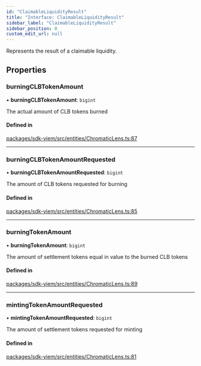 ```yaml
---
id: "ClaimableLiquidityResult"
title: "Interface: ClaimableLiquidityResult"
sidebar_label: "ClaimableLiquidityResult"
sidebar_position: 0
custom_edit_url: null
---
```


Represents the result of a claimable liquidity.

## Properties

### burningCLBTokenAmount

• **burningCLBTokenAmount**: `bigint`

The actual amount of CLB tokens burned

#### Defined in

[packages/sdk-viem/src/entities/ChromaticLens.ts:87](https://github.com/chromatic-protocol/sdk/blob/c1f851c/packages/sdk-viem/src/entities/ChromaticLens.ts#L87)

___

### burningCLBTokenAmountRequested

• **burningCLBTokenAmountRequested**: `bigint`

The amount of CLB tokens requested for burning

#### Defined in

[packages/sdk-viem/src/entities/ChromaticLens.ts:85](https://github.com/chromatic-protocol/sdk/blob/c1f851c/packages/sdk-viem/src/entities/ChromaticLens.ts#L85)

___

### burningTokenAmount

• **burningTokenAmount**: `bigint`

The amount of settlement tokens equal in value to the burned CLB tokens

#### Defined in

[packages/sdk-viem/src/entities/ChromaticLens.ts:89](https://github.com/chromatic-protocol/sdk/blob/c1f851c/packages/sdk-viem/src/entities/ChromaticLens.ts#L89)

___

### mintingTokenAmountRequested

• **mintingTokenAmountRequested**: `bigint`

The amount of settlement tokens requested for minting

#### Defined in

[packages/sdk-viem/src/entities/ChromaticLens.ts:81](https://github.com/chromatic-protocol/sdk/blob/c1f851c/packages/sdk-viem/src/entities/ChromaticLens.ts#L81)
